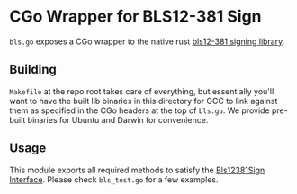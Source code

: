 # CGo Wrapper for BLS12-381 Sign

`bls.go` exposes a CGo wrapper to the native rust [bls12-381 signing library](https://github.com/t00ts/bls12_381-sign/rust/bls12_381-sign).

## Building

`Makefile` at the repo root takes care of everything, but essentially you'll want to have the built lib binaries in this directory for GCC to link against them as specified in the CGo headers at the top of `bls.go`. We provide pre-built binaries for Ubuntu and Darwin for convenience.

## Usage

This module exports all required methods to satisfy the [Bls12381Sign Interface](https://github.com/t00ts/bls12_381-sign/go/bls.go). Please check `bls_test.go` for a few examples.
